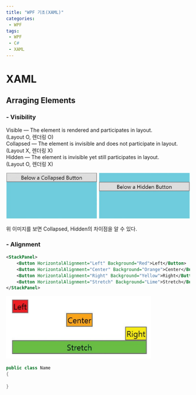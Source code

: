 ```yaml
---
title: "WPF 기초(XAML)"
categories:
 - WPF
tags:
 - WPF
 - C#
 - XAML
---
```


# XAML

## Arraging Elements
### - Visibility
Visible — The element is rendered and participates in layout.  
(Layout O, 렌더링 O)  
Collapsed — The element is invisible and does not participate in layout.  
(Layout X, 렌더링 X)  
Hidden — The element is invisible yet still participates in layout.  
(Layout O, 렌더링 X)  

![이미지](/assets/images/csharp/collapsedhiddenvisible.png)

위 이미지를 보면 Collapsed, Hidden의 차이점을 알 수 있다.


### - Alignment  

```xml
<StackPanel>
    <Button HorizontalAlignment="Left" Background="Red">Left</Button>
    <Button HorizontalAlignment="Center" Background="Orange">Center</Button>
    <Button HorizontalAlignment="Right" Background="Yellow">Right</Button>
    <Button HorizontalAlignment="Stretch" Background="Lime">Stretch</Button>
</StackPanel>
```
![이미지](/assets/images/csharp/btnarrangement.png)

```cs
public class Name
{

}
```



